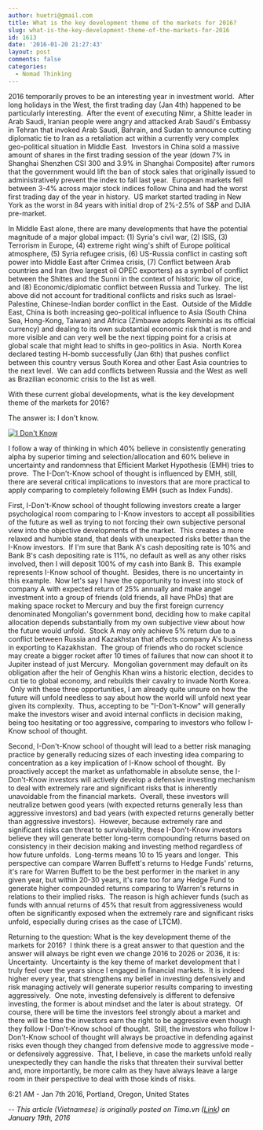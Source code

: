 ```yaml
---
author: huetri@gmail.com
title: What is the key development theme of the markets for 2016?
slug: what-is-the-key-development-theme-of-the-markets-for-2016
id: 1613
date: '2016-01-20 21:27:43'
layout: post
comments: false
categories:
  - Nomad Thinking
---
```


2016 temporarily proves to be an interesting year in investment world.  After long holidays in the West, the first trading day (Jan 4th) happened to be particularly interesting.  After the event of executing Nimr, a Shitte leader in Arab Saudi, Iranian people were angry and attacked Arab Saudi's Embassy in Tehran that invoked Arab Saudi, Bahrain, and Sudan to announce cutting diplomatic tie to Iran as a retaliation act within a currently very complex geo-political situation in Middle East.  Investors in China sold a massive amount of shares in the first trading session of the year (down 7% in Shanghai Shenzhen CSI 300 and 3.9% in Shanghai Composite) after rumors that the government would lift the ban of stock sales that originally issued to administratively prevent the index to fall last year.  European markets fell between 3-4% across major stock indices follow China and had the worst first trading day of the year in history.  US market started trading in New York as the worst in 84 years with initial drop of 2%-2.5% of S&P and DJIA pre-market.

In Middle East alone, there are many developments that have the potential magnitude of a major global impact: (1) Syria's civil war, (2) ISIS, (3) Terrorism in Europe, (4) extreme right wing's shift of Europe political atmosphere, (5) Syria refugee crisis, (6) US-Russia conflict in casting soft power into Middle East after Crimea crisis, (7) Conflict between Arab countries and Iran (two largest oil OPEC exporters) as a symbol of conflict between the Shittes and the Sunni in the context of historic low oil price, and (8) Economic/diplomatic conflict between Russia and Turkey.  The list above did not account for traditional conflicts and risks such as Israel-Palestine, Chinese-Indian border conflict in the East.  Outside of the Middle East, China is both increasing geo-political influence to Asia (South China Sea, Hong-Kong, Taiwan) and Africa (Zimbawe adopts Reminbi as its official currency) and dealing to its own substantial economic risk that is more and more visible and can very well be the next tipping point for a crisis at global scale that might lead to shifts in geo-politics in Asia.  North Korea declared testing H-bomb successfully (Jan 6th) that pushes conflict between this country versus South Korea and other East Asia countries to the next level.  We can add conflicts between Russia and the West as well as Brazilian economic crisis to the list as well.

With these current global developments, what is the key development theme of the markets for 2016?

The answer is: I don't know.

[![I Don't Know](https://huetri.com/wp-content/uploads/2016/01/54848606.jpg)](https://huetri.com/wp-content/uploads/2016/01/54848606.jpg)

I follow a way of thinking in which 40% believe in consistently generating alpha by superior timing and selection/allocation and 60% believe in uncertainty and randomness that Efficient Market Hypothesis (EMH) tries to prove.  The I-Don't-Know school of thought is influenced by EMH, still, there are several critical implications to investors that are more practical to apply comparing to completely following EMH (such as Index Funds).

First, I-Don't-Know school of thought following investors create a larger psychological room comparing to I-Know investors to accept all possibilities of the future as well as trying to not forcing their own subjective personal view into the objective developments of the market.  This creates a more relaxed and humble stand, that deals with unexpected risks better than the I-Know investors.  If I'm sure that Bank A's cash depositing rate is 10% and Bank B's cash depositing rate is 11%, no default as well as any other risks involved, then I will deposit 100% of my cash into Bank B.  This example represents I-Know school of thought.  Besides, there is no uncertainty in this example.  Now let's say I have the opportunity to invest into stock of company A with expected return of 25% annually and make angel investment into a group of friends (old friends, all have PhDs) that are making space rocket to Mercury and buy the first foreign currency denominated Mongolian's government bond, deciding how to make capital allocation depends substantially from my own subjective view about how the future would unfold.  Stock A may only achieve 5% return due to a conflict between Russia and Kazakhstan that affects company A's business in exporting to Kazakhstan.  The group of friends who do rocket science may create a bigger rocket after 10 times of failures that now can shoot it to Jupiter instead of just Mercury.  Mongolian government may default on its obligation after the heir of Genghis Khan wins a historic election, decides to cut tie to global economy, and rebuilds their cavalry to invade North Korea.  Only with these three opportunities, I am already quite unsure on how the future will unfold needless to say about how the world will unfold next year given its complexity.  Thus, accepting to be "I-Don't-Know" will generally make the investors wiser and avoid internal conflicts in decision making, being too hesitating or too aggressive, comparing to investors who follow I-Know school of thought.

Second, I-Don't-Know school of thought will lead to a better risk managing practice by generally reducing sizes of each investing idea comparing to concentration as a key implication of I-Know school of thought.  By proactively accept the market as unfathomable in absolute sense, the I-Don't-Know investors will actively develop a defensive investing mechanism to deal with extremely rare and significant risks that is inherently unavoidable from the financial markets.  Overall, these investors will neutralize betwen good years (with expected returns generally less than aggressive investors) and bad years (with expected returns generally better than aggressive investors).  However, because extremely rare and significant risks can threat to survivability, these I-Don't-Know investors believe they will generate better long-term compounding returns based on consistency in their decision making and investing method regardless of how future unfolds.  Long-terms means 10 to 15 years and longer.  This perspective can compare Warren Buffett's returns to Hedge Funds' returns, it's rare for Warren Buffett to be the best performer in the market in any given year, but within 20-30 years, it's rare too for any Hedge Fund to generate higher compounded returns comparing to Warren's returns in relations to their implied risks.  The reason is high achiever funds (such as funds with annual returns of 45% that result from aggressiveness would often be significantly exposed when the extremely rare and significant risks unfold, especially during crises as the case of LTCM).

Returning to the question: What is the key development theme of the markets for 2016?  I think there is a great answer to that question and the answer will always be right even we change 2016 to 2026 or 2036, it is: Uncertainty.  Uncertainty is the key theme of market development that I truly feel over the years since I engaged in financial markets.  It is indeed higher every year, that strengthens my belief in investing defensively and risk managing actively will generate superior results comparing to investing aggressively.  One note, investing defensively is different to defensive investing, the former is about mindset and the later is about strategy.  Of course, there will be time the investors feel strongly about a market and there will be time the investors earn the right to be aggressive even though they follow I-Don't-Know school of thought.  Still, the investors who follow I-Don't-Know school of thought will always be proactive in defending against risks even though they changed from defensive mode to aggressive mode - or defensively aggressive.  That, I believe, in case the markets unfold really unexpectedly they can handle the risks that threaten their survival better and, more importantly, be more calm as they have always leave a large room in their perspective to deal with those kinds of risks.

6:21 AM - Jan 7th 2016, Portland, Oregon, United States

-- _This article (Vietnamese) is originally posted on Tim<span style="color: #000000;">o.vn (<span style="color: #0000ff;">[Link](https://timo.vn/blog/bai-viet-chuyen-gia/huong-phat-trien-chu-dao-cua-cac-thi-truong-2016/)</span>) on January 19th,</span> 2016_